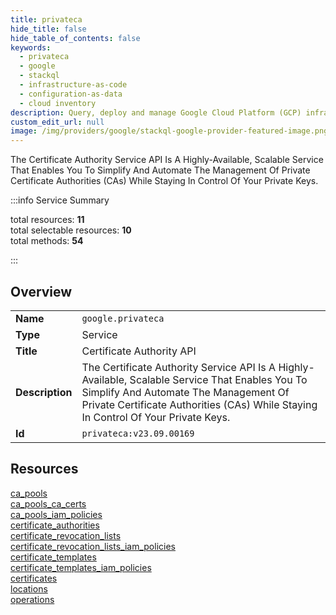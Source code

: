 ```yaml
---
title: privateca
hide_title: false
hide_table_of_contents: false
keywords:
  - privateca
  - google
  - stackql
  - infrastructure-as-code
  - configuration-as-data
  - cloud inventory
description: Query, deploy and manage Google Cloud Platform (GCP) infrastructure and resources using SQL
custom_edit_url: null
image: /img/providers/google/stackql-google-provider-featured-image.png
---
```


The Certificate Authority Service API Is A Highly-Available, Scalable Service That Enables You To Simplify And Automate The Management Of Private Certificate Authorities (CAs) While Staying In Control Of Your Private Keys.   
    
:::info Service Summary

<div class="row">
<div class="providerDocColumn">
<span>total resources:&nbsp;<b>11</b></span><br />
<span>total selectable resources:&nbsp;<b>10</b></span><br />
<span>total methods:&nbsp;<b>54</b></span><br />
</div>
</div>

:::

## Overview
<table><tbody>
<tr><td><b>Name</b></td><td><code>google.privateca</code></td></tr>
<tr><td><b>Type</b></td><td>Service</td></tr>
<tr><td><b>Title</b></td><td>Certificate Authority API</td></tr>
<tr><td><b>Description</b></td><td>The Certificate Authority Service API Is A Highly-Available, Scalable Service That Enables You To Simplify And Automate The Management Of Private Certificate Authorities (CAs) While Staying In Control Of Your Private Keys. </td></tr>
<tr><td><b>Id</b></td><td><code>privateca:v23.09.00169</code></td></tr>
</tbody></table>

## Resources
<div class="row">
<div class="providerDocColumn">
<a href="/providers/google/privateca/ca_pools/">ca_pools</a><br />
<a href="/providers/google/privateca/ca_pools_ca_certs/">ca_pools_ca_certs</a><br />
<a href="/providers/google/privateca/ca_pools_iam_policies/">ca_pools_iam_policies</a><br />
<a href="/providers/google/privateca/certificate_authorities/">certificate_authorities</a><br />
<a href="/providers/google/privateca/certificate_revocation_lists/">certificate_revocation_lists</a><br />
<a href="/providers/google/privateca/certificate_revocation_lists_iam_policies/">certificate_revocation_lists_iam_policies</a><br />
</div>
<div class="providerDocColumn">
<a href="/providers/google/privateca/certificate_templates/">certificate_templates</a><br />
<a href="/providers/google/privateca/certificate_templates_iam_policies/">certificate_templates_iam_policies</a><br />
<a href="/providers/google/privateca/certificates/">certificates</a><br />
<a href="/providers/google/privateca/locations/">locations</a><br />
<a href="/providers/google/privateca/operations/">operations</a><br />
</div>
</div>

